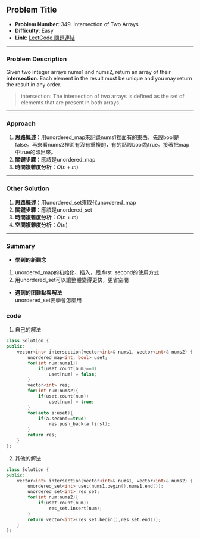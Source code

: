 ## Problem Title

- **Problem Number**:  349. Intersection of Two Arrays
- **Difficulty**: Easy
- **Link**: [LeetCode 問題連結](https://leetcode.com/problems/intersection-of-two-arrays/description/)

---

### Problem Description

Given two integer arrays nums1 and nums2, return an array of their **intersection**. Each element in the result must be unique and you may return the result in any order.
> intersection: The intersection of two arrays is defined as the set of elements that are present in both arrays.
---

### Approach

1. **思路概述**：用unordered_map來記錄nums1裡面有的東西，先設bool是false。再來看nums2裡面有沒有重複的，有的話設bool為true。接著把map中true的印出來。
2. **關鍵步驟**：應該是unordered_map
3. **時間複雜度分析**：$O(n+m)$  

---

### Other Solution

1. **思路概述**：用unordered_set來取代unordered_map
2. **關鍵步驟**：應該是unordered_set
3. **時間複雜度分析**：$O(n+m)$  
4. **空間複雜度分析**：$O(n)$ 

---
### Summary

- **學到的新觀念** 
1. unordered_map的初始化、插入，跟.first .second的使用方式
2. 用unordered_set可以讓整體變得更快，更省空間
- **遇到的困難點與解法**  
unordered_set要學會怎麼用

### code
1. 自己的解法
```cpp
class Solution {
public:
    vector<int> intersection(vector<int>& nums1, vector<int>& nums2) {
        unordered_map<int, bool> uset;
        for(int num:nums1){
            if(uset.count(num)==0)
                uset[num] = false;
        }
        vector<int> res;
        for(int num:nums2){
            if(uset.count(num))
                uset[num] = true;
        }
        for(auto a:uset){
            if(a.second==true)
                res.push_back(a.first);
        }
        return res;
    }
};
```

2. 其他的解法
```cpp
class Solution {
public:
    vector<int> intersection(vector<int>& nums1, vector<int>& nums2) {
        unordered_set<int> uset(nums1.begin(),nums1.end());
        unordered_set<int> res_set;
        for(int num:nums2){
            if(uset.count(num))
                res_set.insert(num);
        }
        return vector<int>(res_set.begin(),res_set.end());
    }
};
```